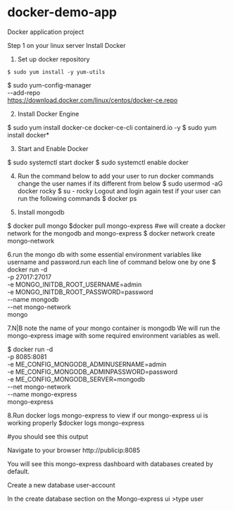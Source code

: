 # docker-demo-app

Docker application project 


Step 1
 on your linux server Install Docker 
1.	Set up docker repository

`$ sudo yum install -y yum-utils`



 
$ sudo yum-config-manager \
    --add-repo \
    https://download.docker.com/linux/centos/docker-ce.repo


2.	Install Docker Engine

$ sudo yum install docker-ce docker-ce-cli containerd.io -y
$ sudo yum install docker*


3.	Start and Enable Docker

$ sudo systemctl start docker
$ sudo systemctl enable docker




4. Run the command below to add your user to run docker commands change the user names if its different from below
$ sudo usermod -aG docker rocky 
$ su - rocky
Logout and login again test if your user can run the following commands 
$ docker ps 


5. Install mongodb 


$ docker pull mongo
$docker pull mongo-express
#we will create a docker network for  the mongodb and mongo-express
$ docker network create mongo-network


6.run the mongo db with some essential environment variables like username and password.run each line of  command below one by one 
$ docker run -d \
   -p 27017:27017 \
   -e MONGO_INITDB_ROOT_USERNAME=admin \
   -e MONGO_INITDB_ROOT_PASSWORD=password \
   --name mongodb \
   --net mongo-network \
   mongo




7.N|B note the name of your mongo container is mongodb
We will run the mongo-express image with some required environment variables as well.

$ docker run -d \
   -p 8085:8081 \
  -e ME_CONFIG_MONGODB_ADMINUSERNAME=admin \
  -e ME_CONFIG_MONGODB_ADMINPASSWORD=password \
  -e ME_CONFIG_MONGODB_SERVER=mongodb \
  --net mongo-network \
  --name  mongo-express \
   mongo-express




8.Run docker logs mongo-express to view if our mongo-express ui is working properly
$docker logs mongo-express


#you should see this output


Navigate to your browser http://publicip:8085


You will see this mongo-express dashboard with databases created by default.

Create a new database user-account




In the create database section on the Mongo-express ui >type user 

